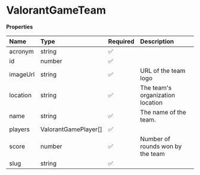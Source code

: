 # ValorantGameTeam

**Properties**

| Name     | Type                 | Required | Description                      |
| :------- | :------------------- | :------- | :------------------------------- |
| acronym  | string               | ✅       |                                  |
| id       | number               | ✅       |                                  |
| imageUrl | string               | ✅       | URL of the team logo             |
| location | string               | ✅       | The team's organization location |
| name     | string               | ✅       | The name of the team.            |
| players  | ValorantGamePlayer[] | ✅       |                                  |
| score    | number               | ✅       | Number of rounds won by the team |
| slug     | string               | ✅       |                                  |
